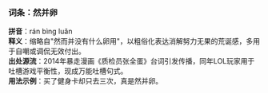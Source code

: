 <!-- 作者 DeepSeek R1 2025/02/22 -->
### 词条：然并卵  
**拼音**：rán bìng luǎn  
**释义**：缩略自"然而并没有什么卵用"，以粗俗化表达消解努力无果的荒诞感，多用于自嘲或调侃无效付出。  
**出处源流**：2014年暴走漫画《质检员张全蛋》台词引发传播，同年LOL玩家用于吐槽游戏平衡性，现成万能吐槽句式。  
**用法示例**：买了健身卡却只去三次，真是然并卵。
